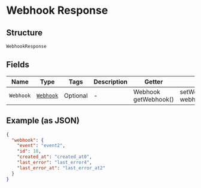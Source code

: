 
# Webhook Response

## Structure

`WebhookResponse`

## Fields

| Name | Type | Tags | Description | Getter | Setter |
|  --- | --- | --- | --- | --- | --- |
| `Webhook` | [`Webhook`](../../doc/models/webhook.md) | Optional | - | Webhook getWebhook() | setWebhook(Webhook webhook) |

## Example (as JSON)

```json
{
  "webhook": {
    "event": "event2",
    "id": 18,
    "created_at": "created_at0",
    "last_error": "last_error4",
    "last_error_at": "last_error_at2"
  }
}
```


